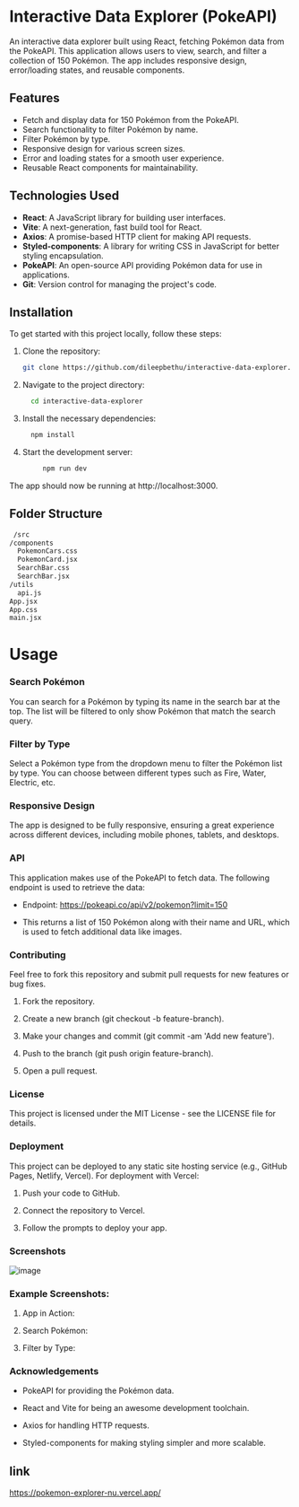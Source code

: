 # Interactive Data Explorer (PokeAPI)

An interactive data explorer built using React, fetching Pokémon data from the PokeAPI. This application allows users to view, search, and filter a collection of 150 Pokémon. The app includes responsive design, error/loading states, and reusable components.

## Features

- Fetch and display data for 150 Pokémon from the PokeAPI.
- Search functionality to filter Pokémon by name.
- Filter Pokémon by type.
- Responsive design for various screen sizes.
- Error and loading states for a smooth user experience.
- Reusable React components for maintainability.

## Technologies Used

- **React**: A JavaScript library for building user interfaces.
- **Vite**: A next-generation, fast build tool for React.
- **Axios**: A promise-based HTTP client for making API requests.
- **Styled-components**: A library for writing CSS in JavaScript for better styling encapsulation.
- **PokeAPI**: An open-source API providing Pokémon data for use in applications.
- **Git**: Version control for managing the project's code.

## Installation

To get started with this project locally, follow these steps:

1. Clone the repository:

   ```bash
   git clone https://github.com/dileepbethu/interactive-data-explorer.git
2. Navigate to the project directory:
   ```bash
     cd interactive-data-explorer
3. Install the necessary dependencies:
    ```bash
      npm install
4. Start the development server:
     ```bash
          npm run dev
The app should now be running at http://localhost:3000.
## Folder Structure
  ```bash
   /src
  /components
    PokemonCars.css
    PokemonCard.jsx
    SearchBar.css
    SearchBar.jsx
  /utils
    api.js
  App.jsx
  App.css
  main.jsx
```
# Usage
### Search Pokémon
You can search for a Pokémon by typing its name in the search bar at the top. The list will be filtered to only show Pokémon that match the search query.

### Filter by Type
Select a Pokémon type from the dropdown menu to filter the Pokémon list by type. You can choose between different types such as Fire, Water, Electric, etc.

### Responsive Design
The app is designed to be fully responsive, ensuring a great experience across different devices, including mobile phones, tablets, and desktops.

### API
This application makes use of the PokeAPI to fetch data. The following endpoint is used to retrieve the data:

- Endpoint: https://pokeapi.co/api/v2/pokemon?limit=150

- This returns a list of 150 Pokémon along with their name and URL, which is used to fetch additional data like images.

### Contributing
Feel free to fork this repository and submit pull requests for new features or bug fixes.

1. Fork the repository.

2. Create a new branch (git checkout -b feature-branch).

3. Make your changes and commit (git commit -am 'Add new feature').

3. Push to the branch (git push origin feature-branch).

4. Open a pull request.

### License
This project is licensed under the MIT License - see the LICENSE file for details.

### Deployment
This project can be deployed to any static site hosting service (e.g., GitHub Pages, Netlify, Vercel). For deployment with Vercel:

1. Push your code to GitHub.

2. Connect the repository to Vercel.

3. Follow the prompts to deploy your app.

### Screenshots
![image](https://github.com/user-attachments/assets/29460bba-992f-43e1-a109-8c5d9c6e760b)


### Example Screenshots:
1. App in Action:


2. Search Pokémon:


3. Filter by Type:


### Acknowledgements
- PokeAPI for providing the Pokémon data.

- React and Vite for being an awesome development toolchain.

- Axios for handling HTTP requests.

- Styled-components for making styling simpler and more scalable.

## link
https://pokemon-explorer-nu.vercel.app/
